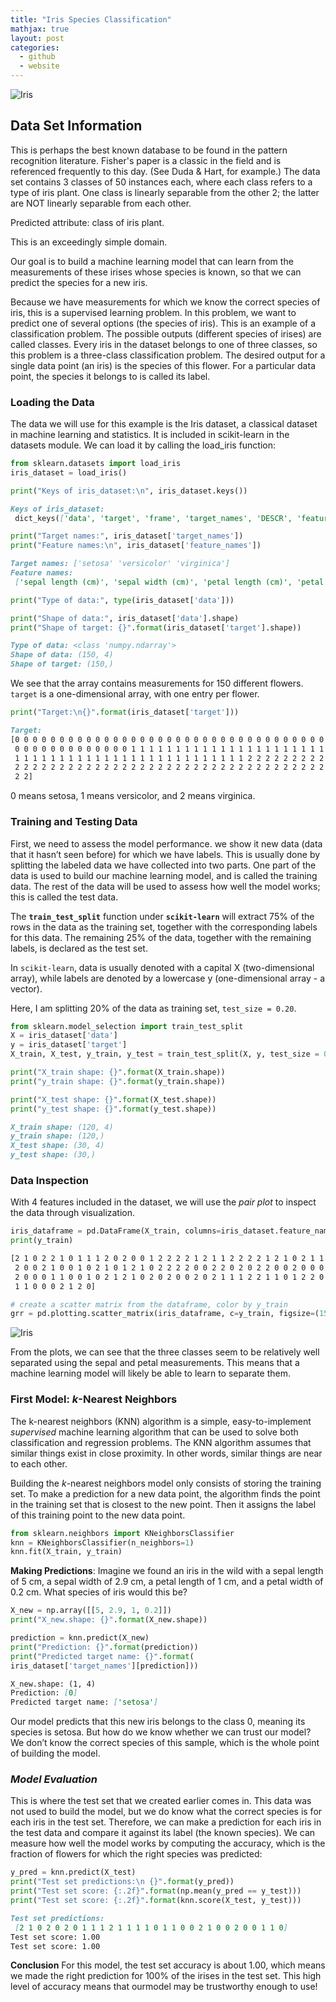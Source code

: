 ```yaml
---
title: "Iris Species Classification"
mathjax: true
layout: post
categories:
  - github
  - website
---
```


![Iris](/assets/images/iris.jpg)

## Data Set Information ##

This is perhaps the best known database to be found in the pattern recognition literature. Fisher's paper is a classic in the field and is referenced frequently to this day. (See Duda & Hart, for example.) The data set contains 3 classes of 50 instances each, where each class refers to a type of iris plant. One class is linearly separable from the other 2; the latter are NOT linearly separable from each other.

Predicted attribute: class of iris plant.

This is an exceedingly simple domain.

Our goal is to build a machine learning model that can learn from the measurements of these irises whose species is known, so that we can predict the species for a new
iris.

Because we have measurements for which we know the correct species of iris, this is a supervised learning problem. In this problem, we want to predict one of several
options (the species of iris). This is an example of a classification problem. The possible outputs (different species of irises) are called classes. Every iris in the dataset belongs to one of three classes, so this problem is a three-class classification problem. The desired output for a single data point (an iris) is the species of this flower. For a particular data point, the species it belongs to is called its label.

### Loading the Data ###
The data we will use for this example is the Iris dataset, a classical dataset in machine learning and statistics. It is included in scikit-learn in the datasets module. We can load it by calling the load_iris function:

```python
from sklearn.datasets import load_iris
iris_dataset = load_iris()

print("Keys of iris_dataset:\n", iris_dataset.keys())
```
```md
Keys of iris_dataset:
 dict_keys(['data', 'target', 'frame', 'target_names', 'DESCR', 'feature_names', 'filename', 'data_module'])
```

```python
print("Target names:", iris_dataset['target_names'])
print("Feature names:\n", iris_dataset['feature_names'])
```
```md
Target names: ['setosa' 'versicolor' 'virginica']
Feature names:
 ['sepal length (cm)', 'sepal width (cm)', 'petal length (cm)', 'petal width (cm)']
```

```python
print("Type of data:", type(iris_dataset['data']))

print("Shape of data:", iris_dataset['data'].shape)
print("Shape of target: {}".format(iris_dataset['target'].shape))
```
```md
Type of data: <class 'numpy.ndarray'>
Shape of data: (150, 4)
Shape of target: (150,)
```

We see that the array contains measurements for 150 different flowers. `target` is a one-dimensional array, with one entry per flower.

```python
print("Target:\n{}".format(iris_dataset['target']))
```
```md
Target:
[0 0 0 0 0 0 0 0 0 0 0 0 0 0 0 0 0 0 0 0 0 0 0 0 0 0 0 0 0 0 0 0 0 0 0 0 0
 0 0 0 0 0 0 0 0 0 0 0 0 0 1 1 1 1 1 1 1 1 1 1 1 1 1 1 1 1 1 1 1 1 1 1 1 1
 1 1 1 1 1 1 1 1 1 1 1 1 1 1 1 1 1 1 1 1 1 1 1 1 1 1 2 2 2 2 2 2 2 2 2 2 2
 2 2 2 2 2 2 2 2 2 2 2 2 2 2 2 2 2 2 2 2 2 2 2 2 2 2 2 2 2 2 2 2 2 2 2 2 2
 2 2]
```
0 means setosa, 1 means versicolor, and 2 means virginica.


### Training and Testing Data
First, we need to assess the model performance. we show it new data (data that it hasn’t seen before) for which we have labels. This is usually done by splitting the labeled data we have collected into two parts. One part of the data is used to build our machine learning model, and is called the training data. The rest of the data will be used to assess how well the model works; this is called the test data.

The **`train_test_split`** function under **`scikit-learn`** will extract 75% of the rows in the data as the training set, together with the corresponding labels for this data. The remaining 25% of the data, together with the remaining labels, is declared as the test set.

In `scikit-learn`, data is usually denoted with a capital X (two-dimensional array), while labels are denoted by a lowercase y (one-dimensional array - a vector).

Here, I am splitting 20% of the data as training set, `test_size = 0.20`.

```python
from sklearn.model_selection import train_test_split
X = iris_dataset['data']
y = iris_dataset['target']
X_train, X_test, y_train, y_test = train_test_split(X, y, test_size = 0.20, random_state = 0)

print("X_train shape: {}".format(X_train.shape))
print("y_train shape: {}".format(y_train.shape))

print("X_test shape: {}".format(X_test.shape))
print("y_test shape: {}".format(y_test.shape))
```
```md
X_train shape: (120, 4)
y_train shape: (120,)
X_test shape: (30, 4)
y_test shape: (30,)
```

### Data Inspection
With 4 features included in the dataset, we will use the *pair plot* to inspect the data through visualization. 
```python
iris_dataframe = pd.DataFrame(X_train, columns=iris_dataset.feature_names)
print(y_train)
```
```md
[2 1 0 2 2 1 0 1 1 1 2 0 2 0 0 1 2 2 2 2 1 2 1 1 2 2 2 2 1 2 1 0 2 1 1 1 1
 2 0 0 2 1 0 0 1 0 2 1 0 1 2 1 0 2 2 2 2 0 0 2 2 0 2 0 2 2 0 0 2 0 0 0 1 2
 2 0 0 0 1 1 0 0 1 0 2 1 2 1 0 2 0 2 0 0 2 0 2 1 1 1 2 2 1 1 0 1 2 2 0 1 1
 1 1 0 0 0 2 1 2 0]
```
```python
# create a scatter matrix from the dataframe, color by y_train
grr = pd.plotting.scatter_matrix(iris_dataframe, c=y_train, figsize=(15, 15), marker='o', hist_kwds={'bins': 20}, s=60, alpha=.8)
```
![Iris](/assets/images/irispairplot.png)

From the plots, we can see that the three classes seem to be relatively well separated using the sepal and petal measurements. This means that a machine learning model
will likely be able to learn to separate them.

### **First Model: *k*-Nearest Neighbors**

The k-nearest neighbors (KNN) algorithm is a simple, easy-to-implement *supervised* machine learning algorithm that can be used to solve both classification and regression problems. The KNN algorithm assumes that similar things exist in close proximity. In other words, similar things are near to each other.

Building the *k*-nearest neighbors model only consists of storing the training set. To make a prediction for a new data point, the algorithm finds the point in the training set that is closest to the new point. Then it assigns the label of this training point to the new data point. 

```python
from sklearn.neighbors import KNeighborsClassifier
knn = KNeighborsClassifier(n_neighbors=1)
knn.fit(X_train, y_train)
```
**Making Predictions**: Imagine we found an iris in the wild with a sepal length of 5 cm, a sepal width of 2.9 cm, a petal length of 1 cm, and a petal width of 0.2 cm. What species of iris would this be?

```python
X_new = np.array([[5, 2.9, 1, 0.2]])
print("X_new.shape: {}".format(X_new.shape))

prediction = knn.predict(X_new)
print("Prediction: {}".format(prediction))
print("Predicted target name: {}".format(
iris_dataset['target_names'][prediction]))
```
```md
X_new.shape: (1, 4)
Prediction: [0]
Predicted target name: ['setosa']
```

Our model predicts that this new iris belongs to the class 0, meaning its species is setosa. But how do we know whether we can trust our model? We don’t know the correct species of this sample, which is the whole point of building the model.

### *Model Evaluation*
This is where the test set that we created earlier comes in. This data was not used to build the model, but we do know what the correct species is for each iris in the test set. Therefore, we can make a prediction for each iris in the test data and compare it against its label (the known species). We can measure how well the model works by computing the accuracy, which is the fraction of flowers for which the right species was predicted:
```python
y_pred = knn.predict(X_test)
print("Test set predictions:\n {}".format(y_pred))
print("Test set score: {:.2f}".format(np.mean(y_pred == y_test)))
print("Test set score: {:.2f}".format(knn.score(X_test, y_test)))
```
```md
Test set predictions:
 [2 1 0 2 0 2 0 1 1 1 2 1 1 1 1 0 1 1 0 0 2 1 0 0 2 0 0 1 1 0]
Test set score: 1.00
Test set score: 1.00
```
**Conclusion**
For this model, the test set accuracy is about 1.00, which means we made the right prediction for 100% of the irises in the test set. This high level of accuracy means that ourmodel may be trustworthy enough to use!
